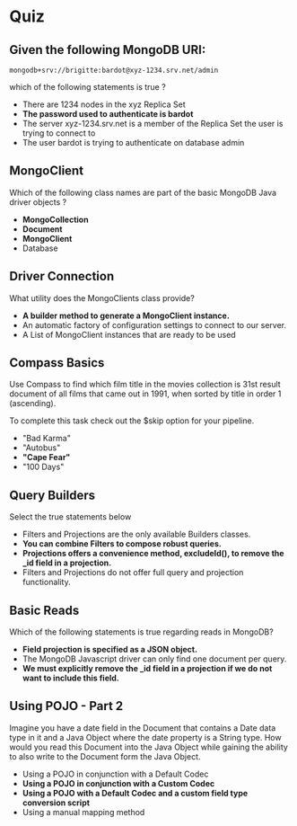 # Quiz

## Given the following MongoDB URI: 

```
mongodb+srv://brigitte:bardot@xyz-1234.srv.net/admin
```

which of the following statements is true ?



- There are 1234 nodes in the xyz Replica Set
- **The password used to authenticate is bardot**
- The server xyz-1234.srv.net is a member of the Replica Set the user is trying to connect to
- The user bardot is trying to authenticate on database admin

## MongoClient

Which of the following class names are part of the basic MongoDB Java driver objects ?



- **MongoCollection**
- **Document**
- **MongoClient**
- Database

## Driver Connection

What utility does the MongoClients class provide?



- **A builder method to generate a MongoClient instance.**
- An automatic factory of configuration settings to connect to our server.
- A List of MongoClient instances that are ready to be used

## Compass Basics

Use Compass to find which film title in the movies collection is 31st result document of all films that came out in 1991, when sorted by title in order 1 (ascending).

To complete this task check out the $skip option for your pipeline.



- "Bad Karma"
- "Autobus"
- **"Cape Fear"**
- "100 Days"

## Query Builders

Select the true statements below



- Filters and Projections are the only available Builders classes.
- **You can combine Filters to compose robust queries.**
- **Projections offers a convenience method, excludeId(), to remove the _id field in a projection.**
- Filters and Projections do not offer full query and projection functionality.

## Basic Reads

Which of the following statements is true regarding reads in MongoDB?



- **Field projection is specified as a JSON object.**
- The MongoDB Javascript driver can only find one document per query.
- **We must explicitly remove the _id field in a projection if we do not want to include this field.**

## Using POJO - Part 2

Imagine you have a date field in the Document that contains a Date data type in it and a Java Object where the date property is a String type. How would you read this Document into the Java Object while gaining the ability to also write to the Document form the Java Object.



- Using a POJO in conjunction with a Default Codec
- **Using a POJO in conjunction with a Custom Codec**
- **Using a POJO with a Default Codec and a custom field type conversion script**
- Using a manual mapping method
